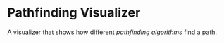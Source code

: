 # Pathfinding Visualizer
 A visualizer that shows how different *pathfinding algorithms* find a path.
